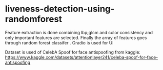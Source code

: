 # liveness-detection-using-randomforest

Feature extraction is done combining lbp,glcm and color consistency and only important features are selected. Finally the array of features goes through random forest classifer . Gradio is used for UI 

Dataset is used of CelebA Spoof for face antispoofing from kaggle:
https://www.kaggle.com/datasets/attentionlayer241/celeba-spoof-for-face-antispoofing
